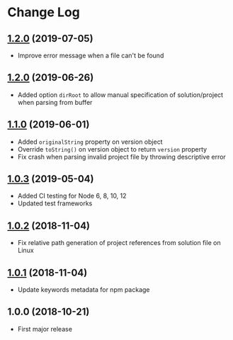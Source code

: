 # Change Log

## [1.2.0](https://github.com/stevenaw/vs-parse/compare/v1.2.0...v1.2.1) (2019-07-05)
- Improve error message when a file can't be found

## [1.2.0](https://github.com/stevenaw/vs-parse/compare/v1.1.0...v1.2.0) (2019-06-26)
- Added option `dirRoot` to allow manual specification of solution/project when parsing from buffer

## [1.1.0](https://github.com/stevenaw/vs-parse/compare/v1.0.3...v1.1.0) (2019-06-01)
- Added `originalString` property on version object
- Override `toString()` on version object to return `version` property
- Fix crash when parsing invalid project file by throwing descriptive error

## [1.0.3](https://github.com/stevenaw/vs-parse/compare/v1.0.2...v1.0.3) (2019-05-04)
- Added CI testing for Node 6, 8, 10, 12
- Updated test frameworks

## [1.0.2](https://github.com/stevenaw/vs-parse/compare/v1.0.1...v1.0.2) (2018-11-04)
- Fix relative path generation of project references from solution file on Linux

## [1.0.1](https://github.com/stevenaw/vs-parse/compare/v1.0.0...v1.0.1) (2018-11-04)
- Update keywords metadata for npm package

## 1.0.0 (2018-10-21)
- First major release